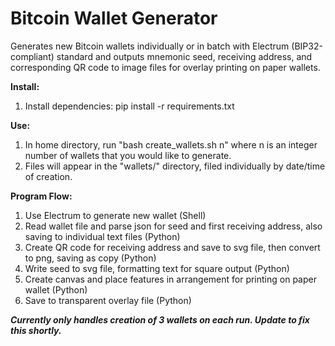 # Bitcoin Wallet Generator

Generates new Bitcoin wallets individually or in batch with Electrum (BIP32-compliant) standard and outputs mnemonic seed, receiving address, and corresponding QR code to image files for overlay printing on paper wallets.

<b>Install:</b>
1. Install dependencies: pip install -r requirements.txt

<b>Use:</b>
1. In home directory, run "bash create_wallets.sh n" where n is an integer number of wallets that you would like to generate.
2. Files will appear in the "wallets/" directory, filed individually by date/time of creation.

<b>Program Flow:</b>
1. Use Electrum to generate new wallet (Shell)
2. Read wallet file and parse json for seed and first receiving address, also saving to individual text files (Python)
3. Create QR code for receiving address and save to svg file, then convert to png, saving as copy (Python)
4. Write seed to svg file, formatting text for square output (Python)
5. Create canvas and place features in arrangement for printing on paper wallet (Python)
6. Save to transparent overlay file (Python)

<b><i>Currently only handles creation of 3 wallets on each run. Update to fix this shortly.</i></b>
